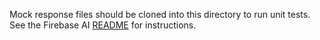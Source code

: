 Mock response files should be cloned into this directory to run unit tests. See
the Firebase AI [README](../../..#running-tests) for instructions.